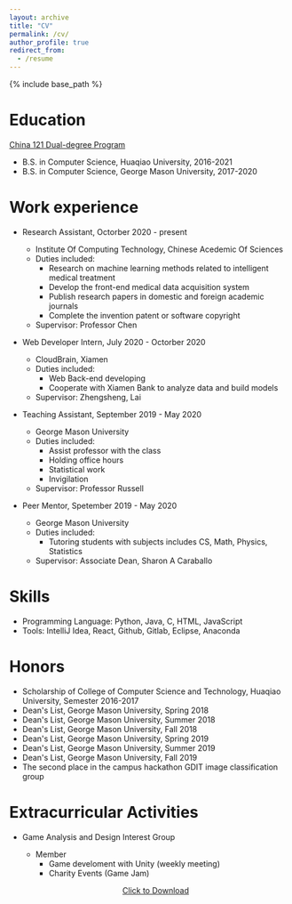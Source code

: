 ```yaml
---
layout: archive
title: "CV"
permalink: /cv/
author_profile: true
redirect_from:
  - /resume
---
```


{% include base_path %}

Education
======
[China 121 Dual-degree Program](https://www2.gmu.edu/admissions-aid/office-international-enrollment-partnerships/china-121)
  * B.S. in Computer Science, Huaqiao University, 2016-2021 
  * B.S. in Computer Science, George Mason University, 2017-2020 

Work experience
======
* Research Assistant, Octorber 2020 - present
  * Institute Of Computing Technology, Chinese Acedemic Of Sciences
  * Duties included: 
    * Research on machine learning methods related to intelligent medical treatment
    * Develop the front-end medical data acquisition system
    * Publish research papers in domestic and foreign academic journals
    * Complete the invention patent or software copyright
  * Supervisor: Professor Chen

* Web Developer Intern, July 2020 - Octorber 2020
  * CloudBrain, Xiamen
  * Duties included: 
    * Web Back-end developing
    * Cooperate with Xiamen Bank to analyze data and build models
  * Supervisor: Zhengsheng, Lai 
 
* Teaching Assistant, September 2019 - May 2020
  * George Mason University
  * Duties included: 
    * Assist professor with the class
    * Holding office hours
    * Statistical work
    * Invigilation
  * Supervisor: Professor Russell

* Peer Mentor, Spetember 2019 - May 2020
  * George Mason University
  * Duties included: 
    * Tutoring students with subjects includes CS, Math, Physics, Statistics
  * Supervisor: Associate Dean, Sharon A Caraballo 

Skills
======
* Programming Language: Python, Java, C, HTML, JavaScript
* Tools: IntelliJ Idea, React, Github, Gitlab, Eclipse, Anaconda

<!--- 
Publications 
======
  <ul>{% for post in site.publications %}
    {% include archive-single-cv.html %}
  {% endfor %}</ul>
-->

<!--- 
Talks
======
  <ul>{% for post in site.talks %}
    {% include archive-single-talk-cv.html %}
  {% endfor %}</ul>
-->
  
<!--- 
Teaching
======
  <ul>{% for post in site.teaching %}
    {% include archive-single-cv.html %}
  {% endfor %}</ul> 
-->
  
<!--- Service and leadership
======
* Currently signed in to 43 different slack teams
-->

Honors
======
* Scholarship of College of Computer Science and Technology, Huaqiao University, Semester 2016-2017
* Dean's List, George Mason University, Spring 2018
* Dean's List, George Mason University, Summer 2018
* Dean's List, George Mason University, Fall 2018
* Dean's List, George Mason University, Spring 2019
* Dean's List, George Mason University, Summer 2019
* Dean's List, George Mason University, Fall 2019
* The second place in the campus hackathon GDIT image classification group

Extracurricular Activities
======
* Game Analysis and Design Interest Group
  * Member
    * Game develoment with Unity (weekly meeting)
    * Charity Events (Game Jam)

  <p style="text-align:center;">
    <a href="../files/Resume.pdf" download>Click to Download</a>
  </p>
